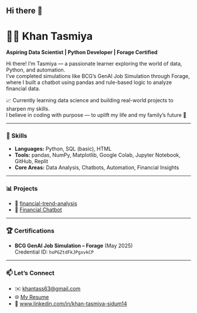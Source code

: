 ## Hi there 👋

# 👩‍💻 Khan Tasmiya

**Aspiring Data Scientist | Python Developer | Forage Certified**

Hi there! I’m Tasmiya — a passionate learner exploring the world of data, Python, and automation.  
I’ve completed simulations like BCG’s GenAI Job Simulation through Forage, where I built a chatbot using pandas and rule-based logic to analyze financial data.

📈 Currently learning data science and building real-world projects to sharpen my skills.  
I believe in coding with purpose — to uplift my life and my family’s future 💖

---

### 🌟 Skills
- **Languages:** Python, SQL (basic), HTML
- **Tools:** pandas, NumPy, Matplotlib, Google Colab, Jupyter Notebook, GitHub, Replit
- **Core Areas:** Data Analysis, Chatbots, Automation, Financial Insights

---

### 📊 Projects
- 🔗 [financial-trend-analysis](https://github.com/khantasmiya/financial-trend-analysis)
- 🤖 [Financial Chatbot](https://github.com/khantasmiya/financial-chatbot)

---

### 🏆 Certifications
- **BCG GenAI Job Simulation – Forage** (May 2025)  
Credential ID: `hoPGZtdFkJPgxvkCP`

---

### 📫 Let’s Connect
- ✉️ khantass63@gmail.com  
- 🌐 [My Resume](https://flowcv.com/resume/jroe3ge78spe)
- 💼 www.linkedin.com/in/khan-tasmiya-sidum14
  
